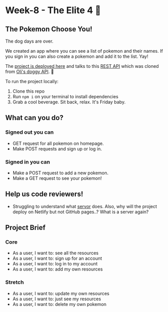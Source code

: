 # Week-8 - The Elite 4 :cherry_blossom: 
## The Pokemon Choose You!
The dog days are over.

We created an app where you can see a list of pokemon and their names. If you sign in you can also create a pokemon and add it to the list. Yay!

The [project is deployed here](https://fac19-pokemon.netlify.app/) and talks to this [REST API](https://github.com/Chloeh24/pokemonAPI) which was cloned from [Oli's doggy API](https://fac19-pokemon.netlify.app/). :dog:

To run the project locally:

1. Clone this repo
2. Run `npm i` on your terminal to install dependencies
3. Grab a cool beverage. Sit back, relax. It's Friday baby.

## What can you do?
### Signed out you can
- GET request for all pokemon on homepage.
- Make POST requests and sign up or log in.

### Signed in you can 
- Make a POST request to add a new pokemon.
- Make a GET request to see your pokemon!

## Help us code reviewers!
- Struggling to understand what [servor](https://www.npmjs.com/package/servor) does. Also, why will the project deploy on Netlify but not GitHub pages..? What is a server again?

## Project Brief
### Core
* As a user, I want to: see all the resources
* As a user, I want to: sign up for an account
* As a user, I want to: log in to my account
* As a user, I want to: add my own resources

### Stretch
* As a user, I want to: update my own resources
* As a user, I want to: just see my resources
* As a user, I want to: delete my own pokemon
